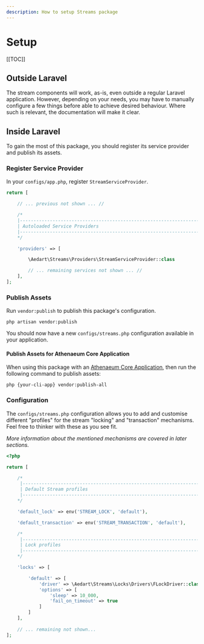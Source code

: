 ```yaml
---
description: How to setup Streams package
---
```


# Setup

[[TOC]]

## Outside Laravel

The stream components will work, as-is, even outside a regular Laravel application.
However, depending on your needs, you may have to manually configure a few things before able to achieve desired behaviour.
Where such is relevant, the documentation will make it clear.

## Inside Laravel

To gain the most of this package, you should register its service provider and publish its assets.

### Register Service Provider

In your `configs/app.php`, register `StreamServiceProvider`. 

```php
return [

    // ... previous not shown ... //

    /*
    |--------------------------------------------------------------------------
    | Autoloaded Service Providers
    |--------------------------------------------------------------------------
    */

    'providers' => [

        \Aedart\Streams\Providers\StreamServiceProvider::class

        // ... remaining services not shown ... //
    ],
];
```


### Publish Assets

Run `vendor:publish` to publish this package's configuration.

```shell
php artisan vendor:publish
```

You should now have a new `configs/streams.php` configuration available in your application. 

#### Publish Assets for Athenaeum Core Application

When using this package with an [Athenaeum Core Application](../core), then run the following command to publish assets:

```shell
php {your-cli-app} vendor:publish-all
```

### Configuration

The `configs/streams.php` configuration allows you to add and customise different "profiles" for the stream "locking" and "transaction" mechanisms. 
Feel free to thinker with these as you see fit.

_More information about the mentioned mechanisms are covered in later sections._

```php
<?php

return [

    /*
     |--------------------------------------------------------------------------
     | Default Stream profiles
     |--------------------------------------------------------------------------
    */

    'default_lock' => env('STREAM_LOCK', 'default'),

    'default_transaction' => env('STREAM_TRANSACTION', 'default'),

    /*
     |--------------------------------------------------------------------------
     | Lock profiles
     |--------------------------------------------------------------------------
    */

    'locks' => [

        'default' => [
            'driver' => \Aedart\Streams\Locks\Drivers\FLockDriver::class,
            'options' => [
                'sleep' => 10_000,
                'fail_on_timeout' => true
            ]
        ]
    ],
    
    // ... remaining not shown...
];
```
